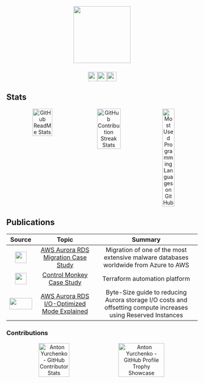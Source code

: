 <div align="center">
  <img height="150" src="https://github.com/user-attachments/assets/e20382e4-b8e8-41d2-823e-357a3f2efd82"  />
</div>

###

<div align="center" style="font-size: 0;">
  <a href="https://www.linkedin.com/in/profile-anton/" target="_blank"><img src="https://img.shields.io/static/v1?message=LinkedIn&logo=linkedin&label=&color=0077B5&logoColor=white&labelColor=&style=for-the-badge" height="25" alt="LinkedIn" /></a><a href="https://anton-yurchenko.medium.com/" target="_blank"><img src="https://img.shields.io/static/v1?message=Medium&logo=medium&label=&color=000000&logoColor=white&labelColor=&style=for-the-badge" height="25" alt="Medium" /></a><a href="https://stackoverflow.com/users/10483800/anton-yurchenko?tab=profile" target="_blank"><img src="https://img.shields.io/static/v1?message=StackOverflow&logo=stackoverflow&label=&color=F48024&logoColor=white&labelColor=&style=for-the-badge" height="25" alt="Stack Overflow" /></a>
</div>

## Stats

<div align="center" style="padding: 0; margin: 0;">
  <div style="display: flex; justify-content: center; flex-wrap: wrap; gap: 6px;">
    <img src="https://github-readme-stats.vercel.app/api?username=anton-yurchenko&theme=dark&hide_border=false&include_all_commits=false&count_private=false" alt="GitHub ReadMe Stats" width="32%" />
    <img src="https://nirzak-streak-stats.vercel.app/?user=anton-yurchenko&theme=dark&hide_border=false" alt="GitHub Contribution Streak Stats" width="35%" />
    <img src="https://github-readme-stats.vercel.app/api/top-langs/?username=anton-yurchenko&theme=dark&hide_border=false&include_all_commits=false&count_private=false&layout=compact" alt="Most Used Programming Languages on GitHub" width="25%" />
  </div>
</div>

## Publications

| Source | Topic | Summary |  
|:---:|:---:|:---:|  
| <img src="https://github.com/anton-yurchenko/anton-yurchenko/assets/33016810/24c50d6e-20bc-442c-bdeb-84f728a17656" width="30" height="30" /> | [AWS Aurora RDS Migration Case Study](https://aws.amazon.com/solutions/case-studies/reasonlabs-case-study/) | Migration of one of the most extensive malware databases worldwide from Azure to AWS |
| <img src="https://github.com/anton-yurchenko/anton-yurchenko/assets/33016810/9127cf0c-748d-477d-b9fc-d1b864c8df4b" width="30" height="30" /> | [Control Monkey Case Study](https://controlmonkey.io/case-study/reasonlabs/) | Terraform automation platform |
| <img src="https://github.com/user-attachments/assets/88b9cc43-f832-4cbb-9d38-f7256c6a6d4a" width="60" height="30" /> | [AWS Aurora RDS I/O-Optimized Mode Explained](https://anton-yurchenko.medium.com/aws-aurora-rds-i-o-optimized-mode-explained-aa7d1152e28a) | Byte-Size guide to reducing Aurora storage I/O costs and offsetting compute increases using Reserved Instances |


### Contributions

<div align="center" style="padding: 0; margin: 0;">
  <div style="display: flex; justify-content: center; flex-wrap: nowrap; gap: 6px; margin-bottom: 6px;">
    <img src="https://github-contributor-stats.vercel.app/api?username=anton-yurchenko&limit=10&theme=dark&combine_all_yearly_contributions=true" alt="Anton Yurchenko - GitHub Contributor Stats" width="40%" />
    <img src="https://github-profile-trophy.vercel.app/?username=anton-yurchenko&theme=radical&row=3&column=4&no-frame=true&no-bg=true&margin-w=4" alt="Anton Yurchenko - GitHub Profile Trophy Showcase" width="49%" />
  </div>
</div>
